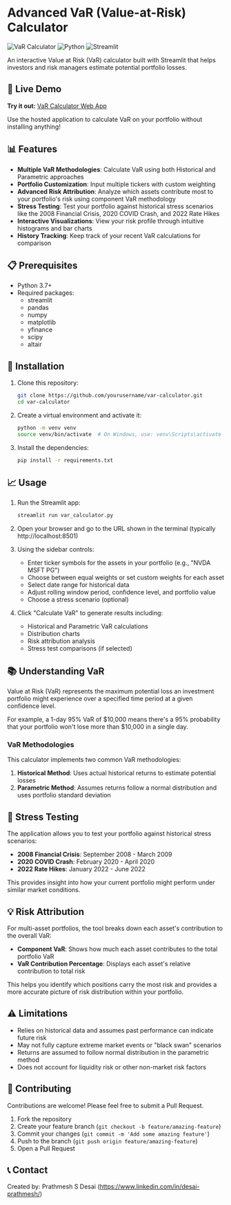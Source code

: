 # Advanced VaR (Value-at-Risk) Calculator

![VaR Calculator](https://img.shields.io/badge/Risk%20Analysis-Advanced%20VaR%20Calculator-blue)
![Python](https://img.shields.io/badge/Python-3.7%2B-brightgreen)
![Streamlit](https://img.shields.io/badge/Streamlit-1.0%2B-red)

An interactive Value at Risk (VaR) calculator built with Streamlit that helps investors and risk managers estimate potential portfolio losses.

## 🔗 Live Demo

**Try it out:** [VaR Calculator Web App](https://advanced-var-calculator.streamlit.app)

Use the hosted application to calculate VaR on your portfolio without installing anything!

## 📊 Features

- **Multiple VaR Methodologies**: Calculate VaR using both Historical and Parametric approaches
- **Portfolio Customization**: Input multiple tickers with custom weighting
- **Advanced Risk Attribution**: Analyze which assets contribute most to your portfolio's risk using component VaR methodology
- **Stress Testing**: Test your portfolio against historical stress scenarios like the 2008 Financial Crisis, 2020 COVID Crash, and 2022 Rate Hikes
- **Interactive Visualizations**: View your risk profile through intuitive histograms and bar charts
- **History Tracking**: Keep track of your recent VaR calculations for comparison

## 📋 Prerequisites

- Python 3.7+
- Required packages:
  - streamlit
  - pandas
  - numpy
  - matplotlib
  - yfinance
  - scipy
  - altair

## 🔧 Installation

1. Clone this repository:
   ```bash
   git clone https://github.com/yourusername/var-calculator.git
   cd var-calculator
   ```

2. Create a virtual environment and activate it:
   ```bash
   python -m venv venv
   source venv/bin/activate  # On Windows, use: venv\Scripts\activate
   ```

3. Install the dependencies:
   ```bash
   pip install -r requirements.txt
   ```

## 📈 Usage

1. Run the Streamlit app:
   ```bash
   streamlit run var_calculator.py
   ```

2. Open your browser and go to the URL shown in the terminal (typically http://localhost:8501)

3. Using the sidebar controls:
   - Enter ticker symbols for the assets in your portfolio (e.g., "NVDA MSFT PG")
   - Choose between equal weights or set custom weights for each asset
   - Select date range for historical data
   - Adjust rolling window period, confidence level, and portfolio value
   - Choose a stress scenario (optional)

4. Click "Calculate VaR" to generate results including:
   - Historical and Parametric VaR calculations
   - Distribution charts
   - Risk attribution analysis
   - Stress test comparisons (if selected)

## 📚 Understanding VaR

Value at Risk (VaR) represents the maximum potential loss an investment portfolio might experience over a specified time period at a given confidence level.

For example, a 1-day 95% VaR of $10,000 means there's a 95% probability that your portfolio won't lose more than $10,000 in a single day.

### VaR Methodologies

This calculator implements two common VaR methodologies:

1. **Historical Method**: Uses actual historical returns to estimate potential losses
2. **Parametric Method**: Assumes returns follow a normal distribution and uses portfolio standard deviation

## 🔄 Stress Testing

The application allows you to test your portfolio against historical stress scenarios:

- **2008 Financial Crisis**: September 2008 - March 2009
- **2020 COVID Crash**: February 2020 - April 2020
- **2022 Rate Hikes**: January 2022 - June 2022

This provides insight into how your current portfolio might perform under similar market conditions.

## 💡 Risk Attribution

For multi-asset portfolios, the tool breaks down each asset's contribution to the overall VaR:

- **Component VaR**: Shows how much each asset contributes to the total portfolio VaR
- **VaR Contribution Percentage**: Displays each asset's relative contribution to total risk

This helps you identify which positions carry the most risk and provides a more accurate picture of risk distribution within your portfolio.

## ⚠️ Limitations

- Relies on historical data and assumes past performance can indicate future risk
- May not fully capture extreme market events or "black swan" scenarios
- Returns are assumed to follow normal distribution in the parametric method
- Does not account for liquidity risk or other non-market risk factors

## 🤝 Contributing

Contributions are welcome! Please feel free to submit a Pull Request.

1. Fork the repository
2. Create your feature branch (`git checkout -b feature/amazing-feature`)
3. Commit your changes (`git commit -m 'Add some amazing feature'`)
4. Push to the branch (`git push origin feature/amazing-feature`)
5. Open a Pull Request


## 📞 Contact

Created by: Prathmesh S Desai (https://www.linkedin.com/in/desai-prathmesh/)
